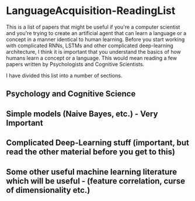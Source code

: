 # LanguageAcquisition-ReadingList

This is a list of papers that might be useful if you're a computer scientist and you're trying to create an artificial agent that can learn a language or a concept in a manner identical to human learning. Before you start working with complicated RNNs, LSTMs and other complicated deep-learning architecture, I think it is important that you understand the basics of how humans learn a concept or a language. This would mean reading a few papers written by Psychologists and Cognitive Scientists. 

I have divided this list into a number of sections. 

## Psychology and Cognitive Science


## Simple models (Naive Bayes, etc.) - Very Important



## Complicated Deep-Learning stuff (important, but read the other material before you get to this)


## Some other useful machine learning literature which will be useful - (feature correlation, curse of dimensionality etc.)
